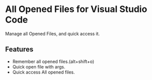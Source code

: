 # All Opened Files for Visual Studio Code

Manage all Opened Files, and quick access it. 

## Features

- Remember all opened files.(alt+shift+o)
- Quick open file with args.
- Quick access All opened files.
